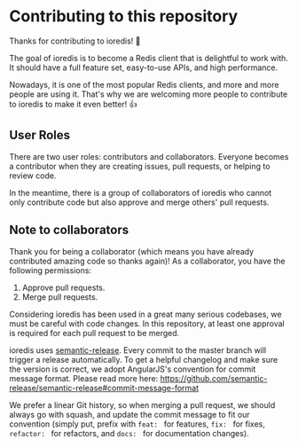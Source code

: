 # Contributing to this repository

Thanks for contributing to ioredis! 👏

The goal of ioredis is to become a Redis client that is delightful to work with. It should have a full feature set, easy-to-use APIs, and high performance.

Nowadays, it is one of the most popular Redis clients, and more and more people are using it. That's why we are welcoming more people to contribute to ioredis to make it even better! 👍


## User Roles

There are two user roles: contributors and collaborators. Everyone becomes a contributor when they are creating issues, pull requests, or helping to review code.

In the meantime, there is a group of collaborators of ioredis who cannot only contribute code but also approve and merge others' pull requests.

## Note to collaborators

Thank you for being a collaborator (which means you have already contributed amazing code so thanks again)! As a collaborator, you have the following permissions:

1. Approve pull requests.
2. Merge pull requests.

Considering ioredis has been used in a great many serious codebases, we must be careful with code changes. In this repository, at least one approval is required for each pull request to be merged.

ioredis uses [semantic-release](https://github.com/semantic-release/semantic-release). Every commit to the master branch will trigger a release automatically. To get a helpful changelog and make sure the version is correct, we adopt AngularJS's convention for commit message format. Please read more here: https://github.com/semantic-release/semantic-release#commit-message-format

We prefer a linear Git history, so when merging a pull request, we should always go with squash, and update the commit message to fit our convention (simply put, prefix with `feat: ` for features, `fix: ` for fixes, `refactor: ` for refactors, and `docs: ` for documentation changes).
